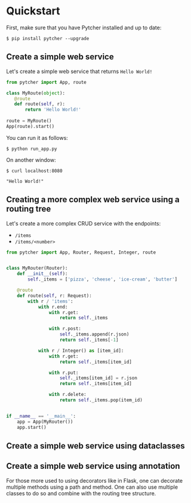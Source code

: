 # Quickstart

First, make sure that you have Pytcher installed and up to date:

    $ pip install pytcher --upgrade
    
## Create a simple web service

Let's create a simple web service that returns `Hello World!`

```python
from pytcher import App, route

class MyRoute(object):
   @route
   def route(self, r): 
       return 'Hello World!'
     
route = MyRoute()
App(route).start()
```

You can run it as follows:

    $ python run_app.py
    
On another window:

    $ curl localhost:8080
    
    "Hello World!"
    
## Creating a more complex web service using a routing tree

Let's create a more complex CRUD service with the endpoints:
* `/items`
* `/items/<number>`

```python
from pytcher import App, Router, Request, Integer, route


class MyRouter(Router):
    def __init__(self):
        self._items = ['pizza', 'cheese', 'ice-cream', 'butter']

    @route
    def route(self, r: Request):
        with r / 'items':
            with r.end:
                with r.get:
                    return self._items

                with r.post:
                    self._items.append(r.json)
                    return self._items[-1]

            with r / Integer() as [item_id]:
                with r.get:
                    return self._items[item_id]

                with r.put:
                    self._items[item_id] = r.json
                    return self._items[item_id]

                with r.delete:
                    return self._items.pop(item_id)


if __name__ == '__main__':
    app = App(MyRouter())
    app.start()
``` 

## Create a simple web service using dataclasses

## Create a simple web service using annotation

For those more used to using decorators like in Flask, one can decorate multiple methods using a path and method.
One can also use multiple classes to do so and combine with the routing tree structure.



